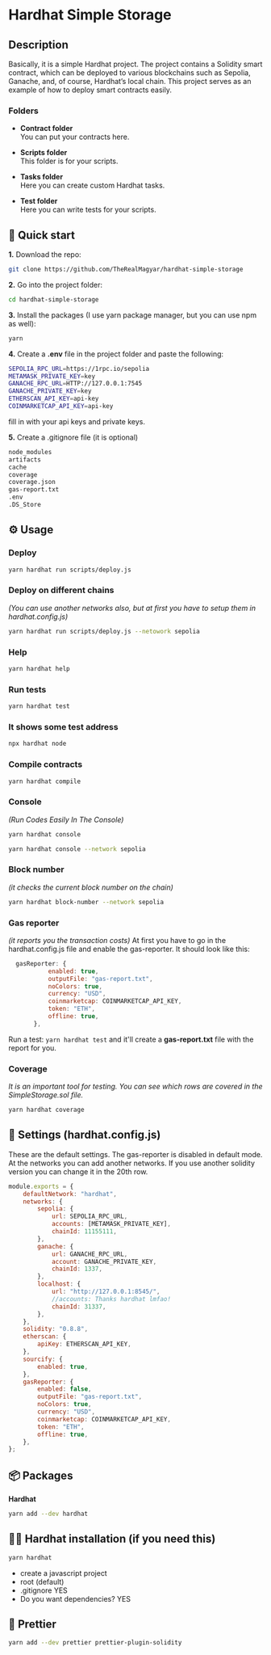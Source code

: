 # Hardhat Simple Storage

## Description

Basically, it is a simple Hardhat project. The project contains a Solidity smart contract, which can be deployed to various blockchains such as Sepolia, Ganache, and, of course, Hardhat’s local chain. This project serves as an example of how to deploy smart contracts easily.

### Folders

- **Contract folder**  
  You can put your contracts here.

- **Scripts folder**  
  This folder is for your scripts.

- **Tasks folder**  
  Here you can create custom Hardhat tasks.

- **Test folder**  
  Here you can write tests for your scripts.

## 👋 Quick start

**1.** Download the repo:  
```bash
git clone https://github.com/TheRealMagyar/hardhat-simple-storage
```

**2.** Go into the project folder:  
```bash
cd hardhat-simple-storage
```

**3.** Install the packages (I use yarn package manager, but you can use npm as well):  
```bash
yarn
```

**4.** Create a **.env** file in the project folder and paste the following:

```bash
SEPOLIA_RPC_URL=https://1rpc.io/sepolia
METAMASK_PRIVATE_KEY=key
GANACHE_RPC_URL=HTTP://127.0.0.1:7545
GANACHE_PRIVATE_KEY=key
ETHERSCAN_API_KEY=api-key
COINMARKETCAP_API_KEY=api-key
```

fill in with your api keys and private keys.

**5.** Create a .gitignore file (it is optional)

```bash
node_modules
artifacts
cache
coverage
coverage.json
gas-report.txt
.env
.DS_Store
```

## ⚙️ Usage
### **Deploy**
```bash
yarn hardhat run scripts/deploy.js
```

### **Deploy on different chains**
_(You can use another networks also, but at first you have to setup them in hardhat.config.js)_
```bash
yarn hardhat run scripts/deploy.js --netowork sepolia
```

### **Help**
```bash
yarn hardhat help
```

### **Run tests**
```bash
yarn hardhat test
```

### **It shows some test address**
```bash
npx hardhat node
```

### **Compile contracts**
```bash
yarn hardhat compile
```

### **Console**
_(Run Codes Easily In The Console)_
```bash
yarn hardhat console
```
```bash
yarn hardhat console --network sepolia
```

### **Block number**
_(it checks the current block number on the chain)_
```bash
yarn hardhat block-number --network sepolia
```

### **Gas reporter**
_(it reports you the transaction costs)_
At first you have to go in the hardhat.config.js file and enable the gas-reporter.
It should look like this:

```js
  gasReporter: {
           enabled: true,
           outputFile: "gas-report.txt",
           noColors: true,
           currency: "USD",
           coinmarketcap: COINMARKETCAP_API_KEY,
           token: "ETH",
           offline: true,
       },
```

Run a test: `yarn hardhat test` and it'll create a **gas-report.txt** file with the report for you.

### **Coverage**
_It is an important tool for testing. You can see which rows are covered in the SimpleStorage.sol file._
```bash
yarn hardhat coverage
```

## 🔧 Settings (hardhat.config.js)
These are the default settings. The gas-reporter is disabled in default mode.
At the networks you can add another networks.
If you use another solidity version you can change it in the 20th row.

```js
module.exports = {
    defaultNetwork: "hardhat",
    networks: {
        sepolia: {
            url: SEPOLIA_RPC_URL,
            accounts: [METAMASK_PRIVATE_KEY],
            chainId: 11155111,
        },
        ganache: {
            url: GANACHE_RPC_URL,
            account: GANACHE_PRIVATE_KEY,
            chainId: 1337,
        },
        localhost: {
            url: "http://127.0.0.1:8545/",
            //accounts: Thanks hardhat lmfao!
            chainId: 31337,
        },
    },
    solidity: "0.8.8",
    etherscan: {
        apiKey: ETHERSCAN_API_KEY,
    },
    sourcify: {
        enabled: true,
    },
    gasReporter: {
        enabled: false,
        outputFile: "gas-report.txt",
        noColors: true,
        currency: "USD",
        coinmarketcap: COINMARKETCAP_API_KEY,
        token: "ETH",
        offline: true,
    },
};
```

## 📦 Packages
**Hardhat**
```bash
yarn add --dev hardhat
```

## 👷‍♀️ Hardhat installation (if you need this)
```bash
yarn hardhat
```

-   create a javascript project
-   root (default)
-   .gitignore YES
-   Do you want dependencies? YES

## 🍓 Prettier

```bash
yarn add --dev prettier prettier-plugin-solidity
```
